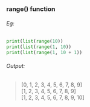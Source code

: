 ### range() function
###### Eg:
```python
print(list(range(10))
print(list(range(1, 10))
print(list(range(1, 10 + 1))
```
###### Output:
> [0, 1, 2, 3, 4, 5, 6, 7, 8, 9]  
> [1, 2, 3, 4, 5, 6, 7, 8, 9]  
> [1, 2, 3, 4, 5, 6, 7, 8, 9, 10]  
